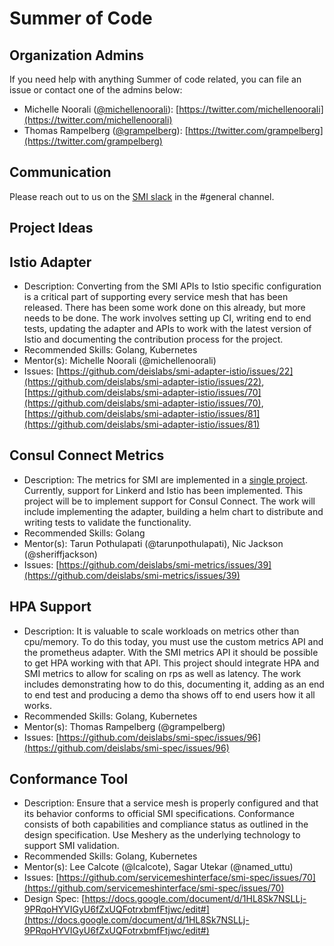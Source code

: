 Summer of Code
=====================

Organization Admins
-------------------

If you need help with anything Summer of code related, you can file an issue or
contact one of the admins below:

- Michelle Noorali ([@michellenoorali](https://github.com/michelleN)\):
  [https://twitter.com/michellenoorali](https://twitter.com/michellenoorali)
- Thomas Rampelberg ([@grampelberg](https://github.com/grampelberg)\):
  [https://twitter.com/grampelberg](https://twitter.com/grampelberg)

Communication
-------------

Please reach out to us on the [SMI slack](https://aka.ms/smi/slack) in
the #general channel.

Project Ideas
-------------

Istio Adapter
-------------

- Description: Converting from the SMI APIs to Istio specific configuration is a
  critical part of supporting every service mesh that has been released. There
  has been some work done on this already, but more needs to be done. The work
  involves setting up CI, writing end to end tests, updating the adapter and
  APIs to work with the latest version of Istio and documenting the contribution
  process for the project.
- Recommended Skills: Golang, Kubernetes
- Mentor(s): Michelle Noorali (@michellenoorali)
- Issues:
  [https://github.com/deislabs/smi-adapter-istio/issues/22](https://github.com/deislabs/smi-adapter-istio/issues/22),
  [https://github.com/deislabs/smi-adapter-istio/issues/70](https://github.com/deislabs/smi-adapter-istio/issues/70),
  [https://github.com/deislabs/smi-adapter-istio/issues/81](https://github.com/deislabs/smi-adapter-istio/issues/81)

Consul Connect Metrics
----------------------

- Description: The metrics for SMI are implemented in a [single
  project](https://github.com/deislabs/smi-metrics). Currently, support for
  Linkerd and Istio has been implemented. This project will be to implement
  support for Consul Connect. The work will include implementing the adapter,
  building a helm chart to distribute and writing tests to validate the
  functionality.
- Recommended Skills: Golang
- Mentor(s): Tarun Pothulapati (@tarunpothulapati), Nic Jackson
  (@sheriffjackson)
- Issues:
  [https://github.com/deislabs/smi-metrics/issues/39](https://github.com/deislabs/smi-metrics/issues/39)

HPA Support
-----------

- Description: It is valuable to scale workloads on metrics other than
  cpu/memory. To do this today, you must use the custom metrics API and the
  prometheus adapter. With the SMI metrics API it should be possible to get HPA
  working with that API. This project should integrate HPA and SMI metrics to
  allow for scaling on rps as well as latency. The work includes demonstrating
  how to do this, documenting it, adding as an end to end test and producing a
  demo tha shows off to end users how it all works.
- Recommended Skills: Golang, Kubernetes
- Mentor(s): Thomas Rampelberg (@grampelberg)
- Issues:
  [https://github.com/deislabs/smi-spec/issues/96](https://github.com/deislabs/smi-spec/issues/96)

Conformance Tool
-----------

- Description:  Ensure that a service mesh is properly configured and that its behavior
  conforms to official SMI specifications. Conformance consists of both capabilities
  and compliance status as outlined in the design specification. Use Meshery as the
  underlying technology to support SMI validation.
- Recommended Skills: Golang, Kubernetes
- Mentor(s): Lee Calcote (@lcalcote), Sagar Utekar (@named_uttu)
- Issues: [https://github.com/servicemeshinterface/smi-spec/issues/70](https://github.com/servicemeshinterface/smi-spec/issues/70)
- Design Spec: [https://docs.google.com/document/d/1HL8Sk7NSLLj-9PRqoHYVIGyU6fZxUQFotrxbmfFtjwc/edit#](https://docs.google.com/document/d/1HL8Sk7NSLLj-9PRqoHYVIGyU6fZxUQFotrxbmfFtjwc/edit#)
